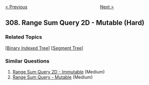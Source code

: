 <!--|This file generated by command(leetcode description); DO NOT EDIT.    |-->
<!--+----------------------------------------------------------------------+-->
<!--|@author    Openset <openset.wang@gmail.com>                           |-->
<!--|@link      https://github.com/openset                                 |-->
<!--|@home      https://github.com/openset/leetcode                        |-->
<!--+----------------------------------------------------------------------+-->

[< Previous](https://github.com/openset/leetcode/tree/master/problems/range-sum-query-mutable "Range Sum Query - Mutable")
　　　　　　　　　　　　　　　　
[Next >](https://github.com/openset/leetcode/tree/master/problems/best-time-to-buy-and-sell-stock-with-cooldown "Best Time to Buy and Sell Stock with Cooldown")

## 308. Range Sum Query 2D - Mutable (Hard)



### Related Topics
  [[Binary Indexed Tree](https://github.com/openset/leetcode/tree/master/tag/binary-indexed-tree/README.md)]
  [[Segment Tree](https://github.com/openset/leetcode/tree/master/tag/segment-tree/README.md)]

### Similar Questions
  1. [Range Sum Query 2D - Immutable](https://github.com/openset/leetcode/tree/master/problems/range-sum-query-2d-immutable) (Medium)
  1. [Range Sum Query - Mutable](https://github.com/openset/leetcode/tree/master/problems/range-sum-query-mutable) (Medium)
